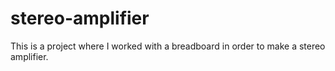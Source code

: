# stereo-amplifier
This is a project where I worked with a breadboard in order to make a stereo amplifier.
